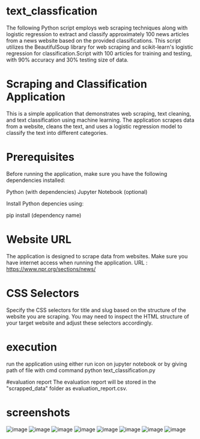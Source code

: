 # text_classfication
The following Python script employs web scraping techniques along with logistic regression to extract and classify approximately 100 news articles from a news website based on the provided classifications. This script utilizes the BeautifulSoup library for web scraping and scikit-learn's logistic regression for classification.Script with 100 articles for training and testing, with 90% accuracy and 30% testing size of data.

# Scraping and Classification Application

This is a simple application that demonstrates web scraping, text cleaning, and text classification using machine learning. The application scrapes data from a website, cleans the text, and uses a logistic regression model to classify the text into different categories.

# Prerequisites

Before running the application, make sure you have the following dependencies installed:

Python (with dependencies)
Jupyter Notebook (optional)

Install Python depencies using:

pip install (dependency name)

# Website URL

The application is designed to scrape data from websites. Make sure you have internet access when running the application.
URL : https://www.npr.org/sections/news/

# CSS Selectors
Specify the CSS selectors for title and slug based on the structure of the website you are scraping.
You may need to inspect the HTML structure of your target website and adjust these selectors accordingly.

# execution
run the application using either run icon on jupyter notebook or by giving path of file with cmd command python text_classification.py

#evaluation report
The evaluation report will be stored in the "scrapped_data" folder as evaluation_report.csv.

# screenshots
![image](https://github.com/ADITYA3621/text_classfication/assets/98408123/035847ee-392d-4dd3-9827-dfc89e347470)
![image](https://github.com/ADITYA3621/text_classfication/assets/98408123/39e3c1b1-1b93-4e07-80ff-ba7023972723)
![image](https://github.com/ADITYA3621/text_classfication/assets/98408123/93d1d36d-17bc-4729-a520-d3b3cf8759bd)
![image](https://github.com/ADITYA3621/text_classfication/assets/98408123/105917f3-3d3c-4378-b9c8-c957b49fc4ed)
![image](https://github.com/ADITYA3621/text_classfication/assets/98408123/f06defc4-f760-46e9-8c6a-1a767d5b7ada)
![image](https://github.com/ADITYA3621/text_classfication/assets/98408123/d3adc587-de4c-47f8-a94b-907bf5337f11)
![image](https://github.com/ADITYA3621/text_classfication/assets/98408123/fd1f81a5-761c-4829-afeb-76825472c0ef)
![image](https://github.com/ADITYA3621/text_classfication/assets/98408123/8098a8bf-d1c3-4e9b-865e-2dbaadedfe98)











